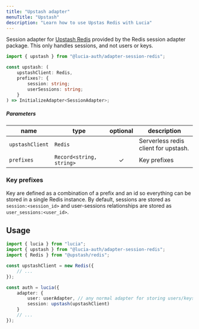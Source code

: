 ```yaml
---
title: "Upstash adapter"
menuTitle: "Upstash"
description: "Learn how to use Upstas Redis with Lucia"
---
```


Session adapter for [Upstash Redis](https://upstash.com) provided by the Redis session adapter package. This only handles sessions, and not users or keys.

```ts
import { upstash } from "@lucia-auth/adapter-session-redis";
```

```ts
const upstash: (
	upstashClient: Redis,
	prefixes?: {
		session: string;
		userSessions: string;
	}
) => InitializeAdapter<SessionAdapter>;
```

##### Parameters

| name            | type                     | optional | description                          |
| --------------- | ------------------------ | :------: | ------------------------------------ |
| `upstashClient` | `Redis`                  |          | Serverless redis client for upstash. |
| `prefixes`      | `Record<string, string>` |    ✓     | Key prefixes                         |

### Key prefixes

Key are defined as a combination of a prefix and an id so everything can be stored in a single Redis instance. By default, sessions are stored as `session:<session_id>` and user-sessions relationships are stored as `user_sessions:<user_id>`.

## Usage

```ts
import { lucia } from "lucia";
import { upstash } from "@lucia-auth/adapter-session-redis";
import { Redis } from "@upstash/redis";

const upstashClient = new Redis({
	// ...
});

const auth = lucia({
	adapter: {
		user: userAdapter, // any normal adapter for storing users/keys
		session: upstash(upstashClient)
	}
	// ...
});
```
